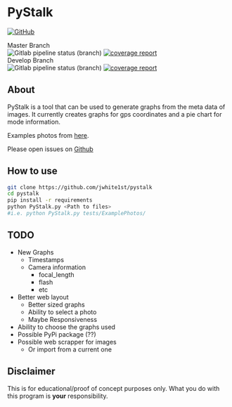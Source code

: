 # PyStalk

[![GitHub](https://img.shields.io/github/license/jwhite1st/pystalk?style=plastic)](https://github.com/jwhite1st/PyStalk/blob/master/LICENSE)

Master Branch  
![Gitlab pipeline status (branch)](https://img.shields.io/gitlab/pipeline/jwhite1st/pystalk/master?label=Master%20Build&style=plastic) [![coverage report](https://gitlab.com/jwhite1st/pystalk/badges/master/coverage.svg)](https://gitlab.com/jwhite1st/pystalk/commits/master)  
Develop Branch  
![Gitlab pipeline status (branch)](https://img.shields.io/gitlab/pipeline/jwhite1st/pystalk/develop?label=Develop%20Build&style=plastic) [![coverage report](https://gitlab.com/jwhite1st/pystalk/badges/develop/coverage.svg)](https://gitlab.com/jwhite1st/pystalk/commits/develop)

## About

PyStalk is a tool that can be used to generate graphs from the meta data of images. It currently creates graphs for gps coordinates and a pie chart for mode information.

Examples photos from [here](https://github.com/ianare/exif-samples/tree/master/jpg/gps).

Please open issues on [Github](https://github.com/jwhite1st/PyStalk/issues)

## How to use

```bash
git clone https://github.com/jwhite1st/pystalk
cd pystalk
pip install -r requirements
python PyStalk.py <Path to files>
#i.e. python PyStalk.py tests/ExamplePhotos/
```

## TODO

- New Graphs
  - Timestamps
  - Camera information
    - focal_length
    - flash
    - etc
- Better web layout
  - Better sized graphs
  - Ability to select a photo
  - Maybe Responsiveness
- Ability to choose the graphs used
- Possible PyPi package (??)
- Possible web scrapper for images
  - Or import from a current one

## Disclaimer

This is for educational/proof of concept purposes only. What you do with this program is **your** responsibility.
